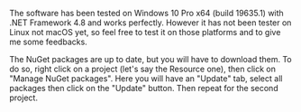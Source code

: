The software has been tested on Windows 10 Pro x64 (build 19635.1) with .NET Framework 4.8 and works perfectly.
However it has not been tester on Linux not macOS yet, so feel free to test it on those platforms and to give me some feedbacks.

The NuGet packages are up to date, but you will have to download them.
To do so, right click on a project (let's say the Resource one), then click on "Manage NuGet packages". Here you will have an "Update" tab, select all packages then click on the "Update" button.
Then repeat for the second project.
